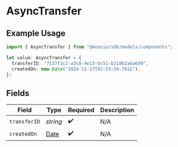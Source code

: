 # AsyncTransfer

## Example Usage

```typescript
import { AsyncTransfer } from "@moovio/sdk/models/components";

let value: AsyncTransfer = {
  transferID: "7137f3c2-a3c8-4e13-bc51-b21862a6a6d9",
  createdOn: new Date("2024-11-17T02:53:54.791Z"),
};
```

## Fields

| Field                                                                                         | Type                                                                                          | Required                                                                                      | Description                                                                                   |
| --------------------------------------------------------------------------------------------- | --------------------------------------------------------------------------------------------- | --------------------------------------------------------------------------------------------- | --------------------------------------------------------------------------------------------- |
| `transferID`                                                                                  | *string*                                                                                      | :heavy_check_mark:                                                                            | N/A                                                                                           |
| `createdOn`                                                                                   | [Date](https://developer.mozilla.org/en-US/docs/Web/JavaScript/Reference/Global_Objects/Date) | :heavy_check_mark:                                                                            | N/A                                                                                           |